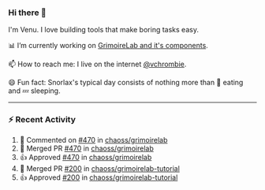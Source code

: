 ### Hi there 👋

I'm Venu. I love building tools that make boring tasks easy.

📊 I’m currently working on [GrimoireLab and it's components](https://chaoss.github.io/grimoirelab).

📫 How to reach me: I live on the internet [@vchrombie](https://www.google.co.in/search?q=vchrombie).

😄 Fun fact: Snorlax's typical day consists of nothing more than :doughnut: eating and :zzz: sleeping.

---

### :zap: Recent Activity

<!--RECENT_ACTIVITY:start-->
1. 💬 Commented on [#470](https://github.com/chaoss/grimoirelab/pull/470#issuecomment-1047570300) in [chaoss/grimoirelab](https://github.com/chaoss/grimoirelab)
2. 🎉 Merged PR [#470](https://github.com/chaoss/grimoirelab/pull/470) in [chaoss/grimoirelab](https://github.com/chaoss/grimoirelab)
3. 👍 Approved [#470](https://github.com/chaoss/grimoirelab/pull/470#pullrequestreview-889440303) in [chaoss/grimoirelab](https://github.com/chaoss/grimoirelab)
4. 🎉 Merged PR [#200](https://github.com/chaoss/grimoirelab-tutorial/pull/200) in [chaoss/grimoirelab-tutorial](https://github.com/chaoss/grimoirelab-tutorial)
5. 👍 Approved [#200](https://github.com/chaoss/grimoirelab-tutorial/pull/200#pullrequestreview-889438495) in [chaoss/grimoirelab-tutorial](https://github.com/chaoss/grimoirelab-tutorial)
<!--RECENT_ACTIVITY:end-->

<!--
**vchrombie/vchrombie** is a ✨ _special_ ✨ repository because its `README.md` (this file) appears on your GitHub profile.

Here are some ideas to get you started:

- 🔭 I’m currently working on ...
- 🌱 I’m currently learning ...
- 👯 I’m looking to collaborate on ...
- 🤔 I’m looking for help with ...
- 💬 Ask me about ...
- 📫 How to reach me: ...
- 😄 Pronouns: ...
- ⚡ Fun fact: ...
-->
